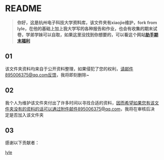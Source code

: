 # README

> **你好，这是杭州电子科技大学资料库，该文件夹有xiaojie维护，fork from lyle，在他的基础上加上我大学写的各种报告和作业，也会有收集的期末试卷，学弟学妹可以自取，如果这里没找到你想要的，可以看这个网站[助手期末福利](dl.hduhelp.com)**

## 01

该文件夹资料均来自于公开资料整理，如果侵犯了您的权利，请邮件895006375@qq.com反馈，我将即刻删除~

## 02

我个人为维护该文件夹付出了许多时间以寻找合适的资料，因而希望如果您有该文件夹没有的资料的话可以通过附件邮件895006375@qq.com，我将在审核后决定是否加入该文件夹

## 03

感谢以下贡献者：

[lyle](https://github.com/lyleshaw)

